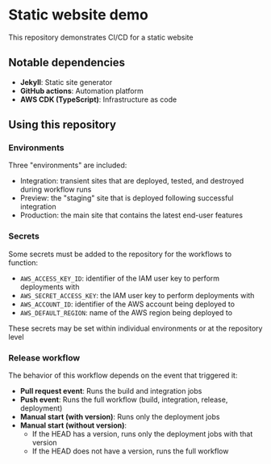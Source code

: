 # Static website demo

This repository demonstrates CI/CD for a static website

## Notable dependencies

- **Jekyll**: Static site generator
- **GitHub actions**: Automation platform
- **AWS CDK (TypeScript)**: Infrastructure as code

## Using this repository

### Environments

Three "environments" are included:
- Integration: transient sites that are deployed, tested, and destroyed during workflow runs
- Preview: the "staging" site that is deployed following successful integration
- Production: the main site that contains the latest end-user features

### Secrets

Some secrets must be added to the repository for the workflows to function:
- `AWS_ACCESS_KEY_ID`: identifier of the IAM user key to perform deployments with
- `AWS_SECRET_ACCESS_KEY`: the IAM user key to perform deployments with
- `AWS_ACCOUNT_ID`: identifier of the AWS account being deployed to
- `AWS_DEFAULT_REGION`: name of the AWS region being deployed to

These secrets may be set within individual environments or at the repository level

### Release workflow

The behavior of this workflow depends on the event that triggered it:
- **Pull request event**: Runs the build and integration jobs
- **Push event**: Runs the full workflow (build, integration, release, deployment)
- **Manual start (with version)**: Runs only the deployment jobs
- **Manual start (without version)**:
  - If the HEAD has a version, runs only the deployment jobs with that version
  - If the HEAD does not have a version, runs the full workflow
